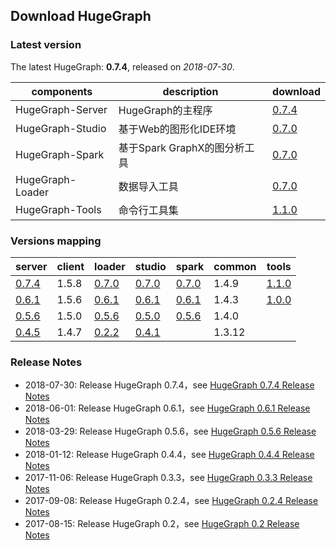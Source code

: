 ## Download HugeGraph

### Latest version

The latest HugeGraph: **0.7.4**, released on _2018-07-30_.

components       | description          | download
---------------- | -------------------- | ----------------------------------------------------------------------------------------------------------------
HugeGraph-Server | HugeGraph的主程序        | [0.7.4](https://github.com/hugegraph/hugegraph/releases/download/v0.7.4/hugegraph-0.7.4.tar.gz)
HugeGraph-Studio | 基于Web的图形化IDE环境       | [0.7.0](https://github.com/hugegraph/hugegraph-studio/releases/download/v0.7.0/hugegraph-studio-0.7.0.tar.gz)
HugeGraph-Spark  | 基于Spark GraphX的图分析工具 | [0.7.0](https://github.com/hugegraph/hugegraph-spark/releases/download/v0.7.0/hugegraph-spark-0.7.0.tar.gz)
HugeGraph-Loader | 数据导入工具               | [0.7.0](https://github.com/hugegraph/hugegraph-loader/releases/download/v0.7.0/hugegraph-loader-0.7.0.tar.gz)
HugeGraph-Tools  | 命令行工具集               | [1.1.0](https://github.com/hugegraph/hugegraph-tools/releases/download/v1.1.0/hugegraph-tools-1.1.0.tar.gz)

### Versions mapping

server                                                                                           | client | loader                                                                                                          | studio                                                                                                             | spark                                                                                                       | common | tools
------------------------------------------------------------------------------------------------ | ------ | --------------------------------------------------------------------------------------------------------------- | ------------------------------------------------------------------------------------------------------------------ | ----------------------------------------------------------------------------------------------------------- | ------ | -----------------------------------------------------------------------------------------------------------
[0.7.4](https://github.com/hugegraph/hugegraph/releases/download/v0.7.4/hugegraph-0.7.4.tar.gz)  | 1.5.8  | [0.7.0](https://github.com/hugegraph/hugegraph-loader/releases/download/v0.7.0/hugegraph-loader-0.7.0.tar.gz)   | [0.7.0](https://github.com/hugegraph/hugegraph-studio/releases/download/v0.7.0/hugegraph-studio-0.7.0.tar.gz)      | [0.7.0](https://github.com/hugegraph/hugegraph-spark/releases/download/v0.7.0/hugegraph-spark-0.7.0.tar.gz) | 1.4.9  | [1.1.0](https://github.com/hugegraph/hugegraph-tools/releases/download/v1.1.0/hugegraph-tools-1.1.0.tar.gz)
[0.6.1](https://github.com/hugegraph/hugegraph/releases/download/v0.6.1/hugegraph-0.6.1.tar.gz)  | 1.5.6  | [0.6.1](https://github.com/hugegraph/hugegraph-loader/releases/download/v0.6.1/hugegraph-loader-0.6.1.tar.gz)   | [0.6.1](https://github.com/hugegraph/hugegraph-studio/releases/download/v0.6.1/hugegraph-studio-0.6.1.tar.gz)      | [0.6.1](https://github.com/hugegraph/hugegraph-spark/releases/download/v0.6.1/hugegraph-spark-0.6.1.tar.gz) | 1.4.3  | [1.0.0](https://github.com/hugegraph/hugegraph-tools/releases/download/v1.0.0/hugegraph-tools-1.0.0.tar.gz)
[0.5.6](https://hugegraph.github.io/hugegraph-downloads/hugegraph-release-0.5.6-SNAPSHOT.tar.gz) | 1.5.0  | [0.5.6](https://hugegraph.github.io/hugegraph-downloads/hugegraph-loader/hugegraph-loader-0.5.6-bin.tar.gz)     | [0.5.0](https://hugegraph.github.io/hugegraph-downloads/hugegraph-studio/hugestudio-release-0.5.0-SNAPSHOT.tar.gz) | [0.5.6](https://hugegraph.github.io/hugegraph-downloads/hugegraph-spark/hugespark-0.5.6.tar.gz)             | 1.4.0  |
[0.4.5](https://hugegraph.github.io/hugegraph-downloads/hugegraph-release-0.4.5-SNAPSHOT.tar.gz) | 1.4.7  | [0.2.2](https://hugegraph.github.io/hugegraph-downloads/hugegraph-loader/hugegraph-loader-0.2.2-bin.tar.gz)     | [0.4.1](https://hugegraph.github.io/hugegraph-downloads/hugegraph-studio/hugestudio-release-0.4.1-SNAPSHOT.tar.gz) |                                                                                                             | 1.3.12 |

### Release Notes

- 2018-07-30: Release HugeGraph 0.7.4，see [HugeGraph 0.7.4 Release Notes](changelog/hugegraph-0.7.4-release-notes.md)
- 2018-06-01: Release HugeGraph 0.6.1，see [HugeGraph 0.6.1 Release Notes](changelog/hugegraph-0.6.1-release-notes.md)
- 2018-03-29: Release HugeGraph 0.5.6，see [HugeGraph 0.5.6 Release Notes](changelog/hugegraph-0.5.6-release-notes.md)
- 2018-01-12: Release HugeGraph 0.4.4，see [HugeGraph 0.4.4 Release Notes](changelog/hugegraph-0.4.4-release-notes.md)
- 2017-11-06: Release HugeGraph 0.3.3，see [HugeGraph 0.3.3 Release Notes](changelog/hugegraph-0.3.3-release-notes.md)
- 2017-09-08: Release HugeGraph 0.2.4，see [HugeGraph 0.2.4 Release Notes](changelog/hugegraph-0.2.4-release-notes.md)
- 2017-08-15: Release HugeGraph 0.2，see [HugeGraph 0.2 Release Notes](changelog/hugegraph-0.2-release-notes.md)